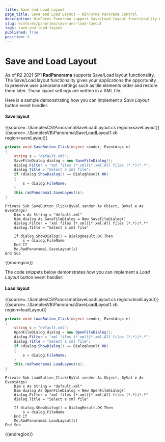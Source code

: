 ```yaml
---
title: Save and Load Layout
page_title: Save and Load Layout - WinForms Panorama Control
description: WinForms Panorama support Save/Load layout functionality which gives your applications the opportunity to preserve user grid settings such as tile elements order and restore them later.
slug: winforms/panorama/save-and-load-layout
tags: save-and-load-layout
published: True
position: 9
---
```


# Save and Load Layout

As of R2 2021 SP1 **RadPanorama** supports Save/Load layout functionality. The Save/Load layout functionality gives your applications the opportunity to preserve user panorama settings such as tile elements order and restore them later. Those layout settings are written in a XML file.

Here is a sample demonstrating how you can implement a *Save Layout* button event handler:

#### Save layout

{{source=..\SamplesCS\Panorama\SaveLoadLayout.cs region=saveLayout}} 
{{source=..\SamplesVB\Panorama\SaveLoadLayout1.vb region=saveLayout}} 

````C#
private void SaveButton_Click(object sender, EventArgs e)
{
    string s = "default.xml";
    SaveFileDialog dialog = new SaveFileDialog();
    dialog.Filter = "xml files (*.xml)|*.xml|All files (*.*)|*.*";
    dialog.Title = "Select a xml file";
    if (dialog.ShowDialog() == DialogResult.OK)
    {
        s = dialog.FileName;
    }
    this.radPanorama1.SaveLayout(s);
}

````
````VB.NET
Private Sub SaveButton_Click(ByVal sender As Object, ByVal e As EventArgs)
    Dim s As String = "default.xml"
    Dim dialog As SaveFileDialog = New SaveFileDialog()
    dialog.Filter = "xml files (*.xml)|*.xml|All files (*.*)|*.*"
    dialog.Title = "Select a xml file"

    If dialog.ShowDialog() = DialogResult.OK Then
        s = dialog.FileName
    End If
    Me.RadPanorama1.SaveLayout(s)
End Sub

````

{{endregion}} 

The code snippets below demonstrates how you can implement a *Load Layout* button event handler: 

#### Load layout

{{source=..\SamplesCS\Panorama\SaveLoadLayout.cs region=loadLayout}} 
{{source=..\SamplesVB\Panorama\SaveLoadLayout1.vb region=loadLayout}} 

````C#
private void LoadButton_Click(object sender, EventArgs e)
{
    string s = "default.xml";
    OpenFileDialog dialog = new OpenFileDialog();
    dialog.Filter = "xml files (*.xml)|*.xml|All files (*.*)|*.*";
    dialog.Title = "Select a xml file";
    if (dialog.ShowDialog() == DialogResult.OK)
    {
        s = dialog.FileName;
    }
    this.radPanorama1.LoadLayout(s);
}

````
````VB.NET
Private Sub LoadButton_Click(ByVal sender As Object, ByVal e As EventArgs)
    Dim s As String = "default.xml"
    Dim dialog As OpenFileDialog = New OpenFileDialog()
    dialog.Filter = "xml files (*.xml)|*.xml|All files (*.*)|*.*"
    dialog.Title = "Select a xml file"

    If dialog.ShowDialog() = DialogResult.OK Then
        s = dialog.FileName
    End If
    Me.RadPanorama1.LoadLayout(s)
End Sub

````

{{endregion}} 


